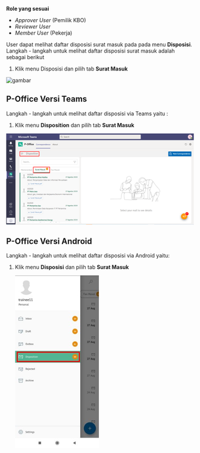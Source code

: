**Role yang sesuai**

- *Approver User* (Pemilik KBO)
- *Reviewer User*
- *Member User* (Pekerja) 

User dapat melihat daftar disposisi surat masuk pada pada menu **Disposisi**. Langkah - langkah untuk melihat daftar disposisi surat masuk adalah sebagai berikut

1.	Klik menu Disposisi dan pilih tab **Surat Masuk**

![gambar](SC_SuratMasuk/SM23.png)


## **P-Office Versi Teams**

Langkah - langkah untuk melihat daftar disposisi via Teams yaitu :

1.	Klik menu **Disposition** dan pilih tab **Surat Masuk**

![gambar](SuratMasuk/SM_Teams/SM24.png)

## **P-Office Versi Android**

Langkah - langkah untuk melihat daftar disposisi via Android yaitu:
 
 1. Klik menu **Disposisi** dan pilih tab **Surat Masuk**

    ![gambar](SuratMasuk/SM_Android/Daftardisposisi\A01.jpg)



